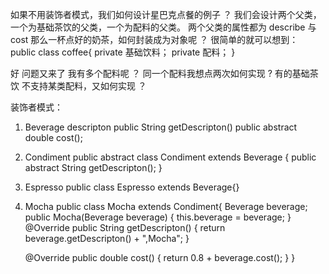 如果不用装饰者模式，我们如何设计星巴克点餐的例子 ？
我们会设计两个父类，一个为基础茶饮的父类，一个为配料的父类。
两个父类的属性都为 describe 与 cost
那么一杯点好的奶茶，如何封装成为对象呢 ？
很简单的就可以想到：
public class coffee{
private 基础饮料；
private 配料；
}

好 问题又来了 
我有多个配料呢 ？ 
同一个配料我想点两次如何实现 ? 
有的基础茶饮 不支持某类配料，又如何实现 ？ 

装饰者模式：
    



1. Beverage
    descripton
    public String getDescripton() 
    public abstract double cost();
    
    
    
2. Condiment
public abstract class Condiment extends Beverage {
    public abstract String getDescripton();
}

3. Espresso
public class Espresso extends Beverage{}

4. Mocha
public class Mocha  extends Condiment{
    Beverage beverage;
    public Mocha(Beverage beverage) {
        this.beverage = beverage;
    }
    @Override
    public String getDescripton() {
        return  beverage.getDescripton() + ",Mocha";
    }

    @Override
    public double cost() {
        return 0.8 + beverage.cost();
    }
}
